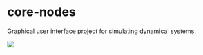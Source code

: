 # core-nodes

Graphical user interface project for simulating dynamical systems.

![](https://github.com/onurae/core-nodes/blob/main/images/core-nodes.gif)
